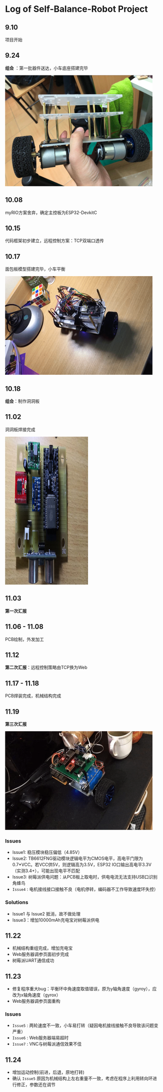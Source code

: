 ﻿# Log of Self-Balance-Robot Project

## 9.10

项目开始

## 9.24

__组会__ ：第一批器件送达，小车底座搭建完毕

<img width="480" height="360" src="images/mechanical_base.jpg"/>

## 10.08

myRIO方案舍弃，确定主控板为ESP32-DevkitC

## 10.15

代码框架初步建立，远程控制方案：TCP双端口透传

## 10.17

面包板模型搭建完毕，小车平衡

![image](images/breadboard.gif)

## 10.18

__组会__：制作洞洞板

## 11.02

洞洞板焊接完成

<img width="270" height="480" src="images/perfboard.jpg"/>

## 11.03

__第一次汇报__

## 11.06 - 11.08

PCB绘制，外发加工

## 11.12

__第二次汇报__：远程控制策略由TCP换为Web

## 11.17 - 11.18

PCB焊装完成，机械结构完成

## 11.19

__第三次汇报__

![image](images/pcb.gif)

### Issues
- Issue1: 稳压模块稳压偏低（4.85V）
- Issue2: TB6612FNG驱动模块逻辑电平为CMOS电平，高电平门限为0.7*VCC。若VCC供5V，则逻辑高为3.5V，ESP32 IO口输出高电平3.3V（实测3.4+），可能出现电平不匹配
- Issue3: 树莓派供电问题：从PCB板上取电时，供电电流无法支持USB口识别角蜂鸟
- `Issue4` : 电机接线接口接触不良（电机停转，编码器不工作导致速度环失控）

### Solutions
- Issue1 与 Issue2 抵消，故不做处理
- Issue3：增加10000mAh充电宝对树莓派供电

## 11.22

- 机械结构重组完成，增加充电宝
- Web服务器调参页面初步完成
- 树莓派UART通信成功

## 11.23

- 修复程序重大bug：平衡环中角速度取值错误，原为y轴角速度（gyroy），应改为x轴角速度（gyrox）
- Web服务器调参页面重构

### Issues
- `Issue5` : 两轮速度不一致，小车易打转（疑因电机接线接触不良导致该问题变严重）
- `Issue6` : Web服务器端易超时
- `Issue7` : VNC与树莓派通信效果不佳

## 11.24

- 增加运动控制(前进，后退，原地打转)
- 确认 `Issue5` 原因为机械结构上左右重量不一致，考虑在程序上利用转向环进行修正，参数还在调节